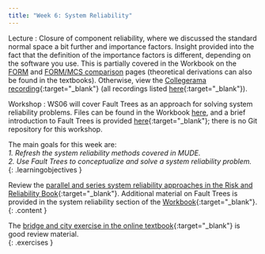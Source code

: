 ```yaml
---
title: "Week 6: System Reliability"
---
```


Lecture
: Closure of component reliability, where we discussed the standard normal space a bit further and importance factors. Insight provided into the fact that the definition of the importance factors is different, depending on the software you use. This is partially covered in the Workbook on the [FORM](https://teachbooks.github.io/HOS-workbook/2024/component/form.html#) and [FORM/MCS comparison](https://teachbooks.github.io/HOS-workbook/2024/component/mcs_form.html#) pages (theoretical derivations can also be found in the textbooks). Otherwise, view the [Collegerama recording](https://collegeramavideoportal.tudelft.nl/catalogue/ciem4220/presentation/cb0595f421fb431db34c7782cb54aba31d?academicYear=2023-2024-ciem4220){:target="_blank"} (all recordings listed [here](https://collegeramavideoportal.tudelft.nl/catalogue/ciem4220/){:target="_blank"}).

Workshop
: WS06 will cover Fault Trees as an approach for solving system reliability problems. Files can be found in the Workbook [here](https://teachbooks.github.io/HOS-workbook/2024/workshop/06.html), and a brief introduction to Fault Trees is provided [here](https://teachbooks.github.io/HOS-workbook/system/2024/fault_tree.html){:target="_blank"}; there is no Git repository for this workshop.

<!-- Holidays
: None -->

The main goals for this week are:<br>
<i>1. Refresh the system reliability methods covered in MUDE.</i><br>
<i>2. Use Fault Trees to conceptualize and solve a system reliability problem.</i><br>
{: .learningobjectives }

Review the [parallel and series system reliability approaches in the Risk and Reliability Book](https://teachbooks.tudelft.nl/risk-reliability/reliability-system/overview.html){:target="_blank"}. Additional material on Fault Trees is provided in the system reliability section of the [Workbook](https://teachbooks.github.io/HOS-workbook/intro.html){:target="_blank"}.
{: .content }

The [bridge and city exercise in the online textbook](https://teachbooks.tudelft.nl/risk-reliability/reliability-system/exercise-simple-city.html){:target="_blank"} is good review material.<br>
{: .exercises }